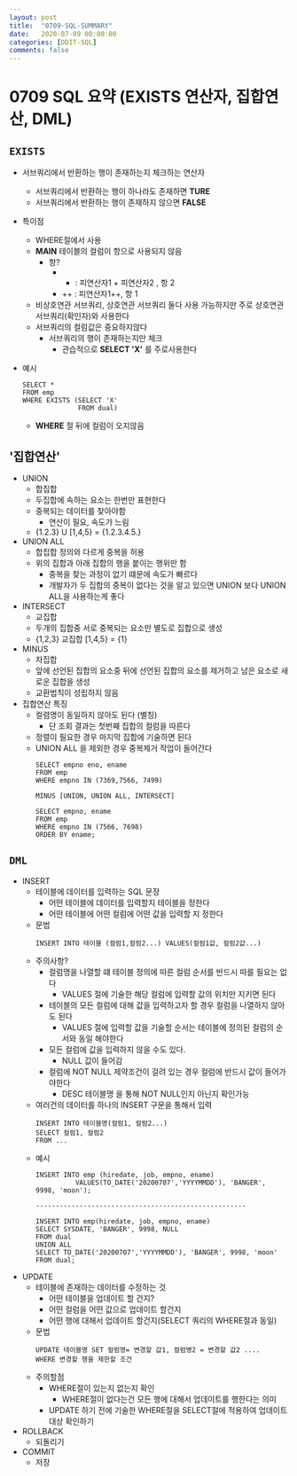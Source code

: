 ```yaml
---
layout: post
title:  "0709-SQL-SUMMARY"
date:   2020-07-09 00:00:00
categories: [DDIT-SQL]
comments: false
---
```


# 0709 SQL 요약 (EXISTS 연산자, 집합연산, DML)

## `EXISTS`
- 서브쿼리에서 반환하는 행이 존재하는지 체크하는 연산자
    - 서브쿼리에서 반환하는 행이 하나라도 존재하면 __TURE__
    - 서브쿼리에서 반환하는 행이 존재하지 않으면 __FALSE__
- 특이점
    - WHERE절에서 사용
    - __MAIN__ 테이블의 컬럼이 항으로 사용되지 않음
        - 항?
            - + : 피연산자1 + 피연산자2 , 항 2
            - ++ : 피연산자1++, 항 1 
    - 비상호연관 서브쿼리, 상호연관 서브쿼리 둘다 사용 가능하지만 주로 상호연관 서브쿼리(확인자)와 사용한다
    - 서브쿼리의 컬럼값은 중요하지않다
        - 서브쿼리의 행이 존재하는지만 체크
            - 관습적으로 __SELECT 'X'__ 를 주로사용한다

- 예시
    ```
    SELECT *
    FROM emp
    WHERE EXISTS (SELECT 'X'
                  FROM dual)
    ``` 
    - __WHERE__ 절 뒤에 컬럼이 오지않음
    
## '집합연산'
- UNION
    - 합집합
    - 두집합에 속하는 요소는 한번만 표현한다
    - 중복되는 데이터를 찾아야함
        - 연산이 필요, 속도가 느림
    - {1.2.3} U [1,4,5} = {1.2.3.4.5.}
- UNION ALL
    - 합집합 정의와 다르게 중복을 허용
    - 위의 집합과 아래 집합의 행을 붙이는 행위만 함
        - 중복을 찾는 과정이 없기 떄문에 속도가 빠르다 
        - 개발자가 두 집합의 중복이 없다는 것을 알고 있으면 UNION 보다 UNION ALL을 사용하는게 좋다
- INTERSECT 
    - 교집합
    - 두개의 집합중 서로 중복되는 요소만 별도로 집합으로 생성
    -  {1,2,3} 교집합 [1,4,5} = {1}         
- MINUS 
    - 차집합
    - 앞에 선언된 집합의 요소중 뒤에 선언된 집합의 요소를 제거하고 남은 요소로 새로운 집합을 생성
    - 교환법칙이 성립하지 않음       
- 집합연산 특징
    - 컬렴명이 동일하지 않아도 된다 (별칭)
        - 단 조회 결과는 첫번째 집합의 컬럼을 따른다
    - 정렬이 필요한 경우 마지막 집합에 기술하면 된다
    - UNION ALL 을 제외한 경우 중복제거 작업이 들어간다    
        ```
        SELECT empno eno, ename
        FROM emp
        WHERE empno IN (7369,7566, 7499)

        MINUS [UNION, UNION ALL, INTERSECT]

        SELECT empno, ename
        FROM emp
        WHERE empno IN (7566, 7698)
        ORDER BY ename;
        ```    

## `DML`
- INSERT 
    - 테이블에 데이터를 입력하는 SQL 문장
        - 어떤 테이블에 데이터를 입력할지 테이블을 정한다
        - 어떤 테이블에 어떤 컬럼에 어떤 값을 입력할 지 정한다
    - 문법
        ```
        INSERT INTO 테이블 (컬럼1,컬럼2...) VALUES(컬럼1값, 컬럼2값...)
        ```
    - 주의사항?
        - 컬럼명을 나열할 떄 테이블 정의에 따른 컬럼 순서를 반드시 따를 필요는 없다
            - VALUES 절에 기술한 해당 컬럼에 입력할 값의 위치만 지키면 된다
        - 테이블의 모든 컬럼에 대해 값을 입력하고자 할 경우 컬럼을 나열하지 않아도 된다
            - VALUES 절에 입력할 값을 기술할 순서는 테이블에 정의된 컬럼의 순서와 동일 해야한다
        - 모든 컬럼에 값을 입력하지 않을 수도 있다.
            - NULL 값이 들어감
        - 컬럼에 NOT NULL 제약조건이 걸려 있는 경우 컬럼에 반드시 값이 들어가야한다
            - DESC 테이블명 을 통해 NOT NULL인지 아닌지 확인가능
    - 여러건의 데이터를 하나의 INSERT 구문을 통해서 입력
        ```
        INSERT INTO 테이블명(컬럼1, 컬럼2...)
        SELECT 컬럼1, 컬럼2
        FROM ...
        ```
    - 예시
        ```
        INSERT INTO emp (hiredate, job, empno, ename) 
                  VALUES(TO_DATE('20200707','YYYYMMDD'), 'BANGER', 9998, 'moon');
        
        -----------------------------------------------------
      
        INSERT INTO emp(hiredate, job, empno, ename)
        SELECT SYSDATE, 'BANGER', 9998, NULL
        FROM dual
        UNION ALL
        SELECT TO_DATE('20200707','YYYYMMDD'), 'BANGER', 9998, 'moon'
        FROM dual;
        ```
- UPDATE 
    - 테이블에 존재하는 데이터를 수정하는 것
        - 어떤 테이블을 업데이트 할 건지?
        - 어떤 컬럼을 어떤 값으로 업데이트 할건지
        - 어떤 행에 대해서 업데이트 할건지(SELECT 쿼리의 WHERE절과 동일)
    - 문법
        ```
        UPDATE 테이블명 SET 컬럼명= 변경할 값1, 컬럼병2 = 변경할 값2 ....
        WHERE 변경할 행을 제한할 조건
        ```
    - 주의할점
        - WHERE절이 있는지 없는지 확인
            - WHERE절이 없다는건 모든 행에 대해서 업데이트를 행한다는 의미
        - UPDATE 하기 전에 기술한 WHERE절을 SELECT절에 적용하여 업데이트 대상 확인하기
- ROLLBACK
    - 되돌리기
- COMMIT
    - 저장